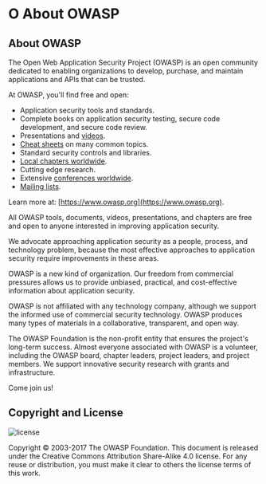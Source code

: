 # O About OWASP

## About OWASP

The Open Web Application Security Project (OWASP) is an open community dedicated to enabling organizations to develop, purchase, and maintain applications and APIs that can be trusted.

At OWASP, you'll find free and open:

* Application security tools and standards.
* Complete books on application security testing, secure code development, and secure code review.
* Presentations and [videos](https://www.youtube.com/user/OWASPGLOBAL).
* [Cheat sheets](https://wiki.owasp.org/index.php/OWASP_Cheat_Sheet_Series) on many common topics.
* Standard security controls and libraries.
* [Local chapters worldwide](https://wiki.owasp.org/index.php/OWASP_Chapter).
* Cutting edge research.
* Extensive [conferences worldwide](https://wiki.owasp.org/index.php/Category:OWASP_AppSec_Conference).
* [Mailing lists](https://lists.owasp.org/mailman/listinfo).

Learn more at: [https://www.owasp.org](https://www.owasp.org).

All OWASP tools, documents, videos, presentations, and chapters are free and open to anyone interested in improving application security.

We advocate approaching application security as a people, process, and technology problem, because the most effective approaches to application security require improvements in these areas.

OWASP is a new kind of organization. Our freedom from commercial pressures allows us to provide unbiased, practical, and cost-effective information about application security.

OWASP is not affiliated with any technology company, although we support the informed use of commercial security technology. OWASP produces many types of materials in a collaborative, transparent, and open way.

The OWASP Foundation is the non-profit entity that ensures the project's long-term success. Almost everyone associated with OWASP is a volunteer, including the OWASP board, chapter leaders, project leaders, and project members. We support innovative security research with grants and infrastructure.

Come join us!

## Copyright and License

![license](images/license.png)

Copyright © 2003-2017 The OWASP Foundation. This document is released under the Creative Commons Attribution Share-Alike 4.0 license. For any reuse or distribution, you must make it clear to others the license terms of this work.

